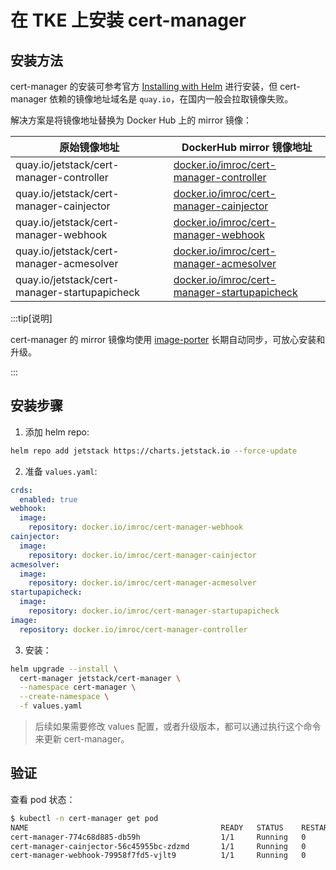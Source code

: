 # 在 TKE 上安装 cert-manager

## 安装方法

cert-manager 的安装可参考官方 [Installing with Helm](https://cert-manager.io/docs/installation/helm/) 进行安装，但 cert-manager 依赖的镜像地址域名是 `quay.io`，在国内一般会拉取镜像失败。

解决方案是将镜像地址替换为 Docker Hub 上的 mirror 镜像：

| 原始镜像地址                                  | DockerHub mirror 镜像地址                                                                                                        |
| --------------------------------------------- | -------------------------------------------------------------------------------------------------------------------------------- |
| quay.io/jetstack/cert-manager-controller      | [docker.io/imroc/cert-manager-controller](https://hub.docker.com/repository/docker/imroc/cert-manager-controller/tags)           |
| quay.io/jetstack/cert-manager-cainjector      | [docker.io/imroc/cert-manager-cainjector](https://hub.docker.com/repository/docker/imroc/cert-manager-cainjector/tags)           |
| quay.io/jetstack/cert-manager-webhook         | [docker.io/imroc/cert-manager-webhook](https://hub.docker.com/repository/docker/imroc/cert-manager-webhook/tags)                 |
| quay.io/jetstack/cert-manager-acmesolver      | [docker.io/imroc/cert-manager-acmesolver](https://hub.docker.com/repository/docker/imroc/cert-manager-acmesolver/tags)           |
| quay.io/jetstack/cert-manager-startupapicheck | [docker.io/imroc/cert-manager-startupapicheck](https://hub.docker.com/repository/docker/imroc/cert-manager-startupapicheck/tags) |

:::tip[说明]

cert-manager 的 mirror 镜像均使用 [image-porter](https://github.com/imroc/image-porter) 长期自动同步，可放心安装和升级。

:::

## 安装步骤

1. 添加 helm repo:

```bash
helm repo add jetstack https://charts.jetstack.io --force-update
```

2. 准备 `values.yaml`:

```yaml showLineNumbers title="values.yaml"
crds:
  enabled: true
webhook:
  image:
    repository: docker.io/imroc/cert-manager-webhook
cainjector:
  image:
    repository: docker.io/imroc/cert-manager-cainjector
acmesolver:
  image:
    repository: docker.io/imroc/cert-manager-acmesolver
startupapicheck:
  image:
    repository: docker.io/imroc/cert-manager-startupapicheck
image:
  repository: docker.io/imroc/cert-manager-controller
```

3. 安装：

```bash
helm upgrade --install \
  cert-manager jetstack/cert-manager \
  --namespace cert-manager \
  --create-namespace \
  -f values.yaml
```

> 后续如果需要修改 values 配置，或者升级版本，都可以通过执行这个命令来更新 cert-manager。

## 验证

查看 pod 状态：

```bash
$ kubectl -n cert-manager get pod
NAME                                           READY   STATUS    RESTARTS   AGE
cert-manager-774c68d885-db59h                  1/1     Running   0          23s
cert-manager-cainjector-56c45955bc-zdzmd       1/1     Running   0          23s
cert-manager-webhook-79958f7fd5-vjlt9          1/1     Running   0          23s
```
